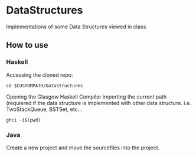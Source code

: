 # DataStructures
Implementations of some Data Structures viewed in class.
## How to use
### Haskell
Accessing the cloned repo:
```
cd $CUSTOMPATH/DataStructures
```
Opening the Glasgow Haskell Compiler importing the current path (requiered if the data structure is implemented with other data structure. i.e. TwoStackQueue, BSTSet, etc...
```
ghci -i$(pwd)
```
### Java
Create a new project and move the sourcefiles into the project.
